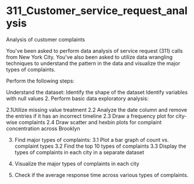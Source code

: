 # 311_Customer_service_request_analysis
Analysis of customer complaints

You've been asked to perform data analysis of service request (311) calls from New York City. You've also been asked to utilize data wrangling techniques to understand the pattern in the data and visualize the major types of complaints.
 

Perform the following steps:

Understand the dataset:
Identify the shape of the dataset
Identify variables with null values
2. Perform basic data exploratory analysis:

2.1Utilize missing value treatment
2.2 Analyze the date column and remove the entries if it has an incorrect timeline
2.3 Draw a frequency plot for city-wise complaints
2.4 Draw scatter and hexbin plots for complaint concentration across Brooklyn

3. Find major types of complaints:
3.1 Plot a bar graph of count vs. complaint types
3.2 Find the top 10 types of complaints
3.3 Display the types of complaints in each city in a separate dataset
 

4. Visualize the major types of complaints in each city

5. Check if the average response time across various types of complaints.
